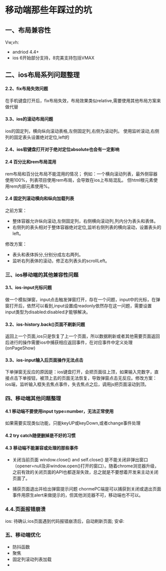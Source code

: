 # 移动端那些年踩过的坑

## 一、布局兼容性
Vw,vh:
* andriod 4.4+
* ios 6开始部分支持，8完美支持包括VMAX

## 二、ios布局系列问题整理

#### 2.2、fix布局失效问题
 在手机键盘打开后，fix布局失效，布局效果类似relative,需要使用其他布局方案来做代替

#### 3.3、ios的滚动布局问题
ios的固定列，横向纵向滚动表格,左侧固定列,右侧为滚动列。
使用监听滚动,右侧列的固定表头设置绝对定位,left的

#### 2.4、ios软键盘打开对于绝对定位absolute也会有一定影响

#### 2.4 百分比和rem布局混用
rem布局和百分比布局不能混用的情况；
例如：一个横向滚动列表，最外侧容器使用100%，列表项目使用rem布局，会导致在ios上布局混乱。
但html根元素使用rem内部元素使用%。

#### 2.4 固定列滚动横向和纵向加载列表

之前方案： 
* 整体容器允许纵向滚动,左侧固定列，右侧横向滚动列,列内分为表头和表体。
* 右侧列的表头相对于整体容器绝对定位,监听右侧列表的横向滚动，设置表头的left。

修改方案：
* 表头和表体拆分,分别分成左右两列。
* 监听右列表体的滚动，修正右列表头的scrollLeft。
 

### 三、ios移动端的其他兼容性问题

#### 3.1、ios-input光标问题
 做一个模拟弹窗，input点击触发弹窗打开，存在一个问题，input中的光标，在弹窗打开后，依然可以看到,input设置成readonly依然存在这一问题，需要设置input类型为disabled:disabled才能够解决。

#### 3.2、ios-history.back()页面不刷新问题
返回上一个页面,ios只是恢复了上一个页面，所以数据刷新或者其他需要页面返回后进行的操作需要ios中捕获相应返回事件，在对应事件中定义处理(onPageShow)

#### 3.3、ios-input输入后页面操作无法点击
下单弹窗无反应的原因是：ios键盘打开，会把页面往上顶，如果输入完数字，直接点击下单按钮，被顶上去的页面无法恢复，导致弹窗点击无反应。修改方案：ios端，监听输入框失去焦点事件，失去焦点之后，调用js把页面滚动到顶。


### 四、移动端其他问题整理

#### 4.1 移动端不要使用input type=number，无法正常使用
如果需要实现类似功能，只能keyUP或keyDown,或者change事件处理

#### 4.2 try catch随便删掉是不好的习惯

#### 4.3 移动端不能兼容或处理的那些事件
* 关闭当前页面
window.close() and self.close() 是不能关闭非弹出窗口（opener=null及非window.open()打开的窗口）。随着chrome浏览器升级，之前有效的关闭页面的API也都逐渐失效，总之就是不要想着开发来主动关闭页面了。

* 捕获页面退出并给出弹窗提示问题
chormePC端是可以捕获到关闭或退出页面事件用原生alert来做提示的，但其他浏览器不可，移动端也不可以。
### 4.4.页面报错崩溃
ios: 待确认:ios页面遇到代码报错崩溃后，自动刷新页面;
安卓:
### 五、移动端优化
* 防抖函数
* 聚焦
* 固定列滚动列表加载
* 